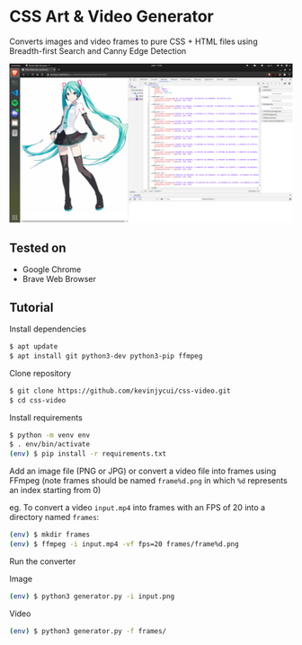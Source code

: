 # CSS Art & Video Generator

Converts images and video frames to pure CSS + HTML files using Breadth-first Search and Canny Edge Detection

![](github/sample.png)

## Tested on
 * Google Chrome
 * Brave Web Browser

## Tutorial
Install dependencies
```sh
$ apt update
$ apt install git python3-dev python3-pip ffmpeg
```

Clone repository
```sh
$ git clone https://github.com/kevinjycui/css-video.git
$ cd css-video
```

Install requirements
```sh
$ python -m venv env
$ . env/bin/activate
(env) $ pip install -r requirements.txt
```

Add an image file (PNG or JPG) or convert a video file into frames using FFmpeg (note frames should be named `frame%d.png` in which `%d` represents an index starting from 0)

eg. To convert a video `input.mp4` into frames with an FPS of 20 into a directory named `frames`:
```sh
(env) $ mkdir frames
(env) $ ffmpeg -i input.mp4 -vf fps=20 frames/frame%d.png
```

Run the converter

Image
```sh
(env) $ python3 generator.py -i input.png
```
Video
```sh
(env) $ python3 generator.py -f frames/
```